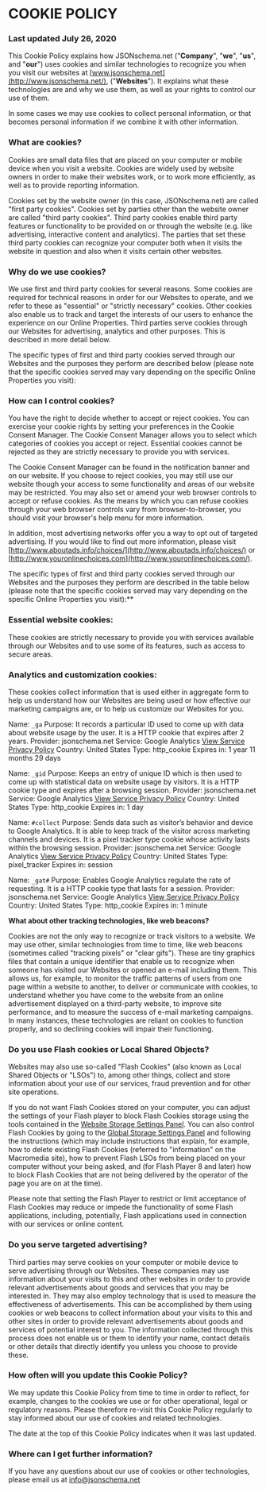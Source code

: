 
# COOKIE POLICY

### Last updated  July 26, 2020

  
This Cookie Policy explains how  JSONschema.net  ("**Company**", "**we**", "**us**", and "**our**") uses cookies and similar technologies to recognize you when you visit our websites at  [www.jsonschema.net](http://www.jsonschema.net/),  ("**Websites**"). It explains what these technologies are and why we use them, as well as your rights to control our use of them.

In some cases we may use cookies to collect personal information, or that becomes personal information if we combine it with other information.

### What are cookies?

Cookies are small data files that are placed on your computer or mobile device when you visit a website. Cookies are widely used by website owners in order to make their websites work, or to work more efficiently, as well as to provide reporting information.


Cookies set by the website owner (in this case,  JSONschema.net) are called "first party cookies". Cookies set by parties other than the website owner are called "third party cookies". Third party cookies enable third party features or functionality to be provided on or through the website (e.g. like advertising, interactive content and analytics). The parties that set these third party cookies can recognize your computer both when it visits the website in question and also when it visits certain other websites.

### Why do we use cookies?

We use first  and third  party cookies for several reasons. Some cookies are required for technical reasons in order for our Websites to operate, and we refer to these as "essential" or "strictly necessary" cookies. Other cookies also enable us to track and target the interests of our users to enhance the experience on our Online Properties.  Third parties serve cookies through our Websites for advertising, analytics and other purposes.  This is described in more detail below.

The specific types of first  and third  party cookies served through our Websites and the purposes they perform are described below (please note that the specific cookies served may vary depending on the specific Online Properties you visit):

### How can I control cookies?

You have the right to decide whether to accept or reject cookies. You can exercise your cookie rights by setting your preferences in the Cookie Consent Manager. The Cookie Consent Manager allows you to select which categories of cookies you accept or reject. Essential cookies cannot be rejected as they are strictly necessary to provide you with services.

The Cookie Consent Manager can be found in the notification banner and on our website. If you choose to reject cookies, you may still use our website though your access to some functionality and areas of our website may be restricted. You may also set or amend your web browser controls to accept or refuse cookies. As the means by which you can refuse cookies through your web browser controls vary from browser-to-browser, you should visit your browser's help menu for more information.

In addition, most advertising networks offer you a way to opt out of targeted advertising. If you would like to find out more information, please visit [http://www.aboutads.info/choices/](http://www.aboutads.info/choices/) or [http://www.youronlinechoices.com](http://www.youronlinechoices.com/).

The specific types of first and third party cookies served through our Websites and the purposes they perform are described in the table below (please note that the specific cookies served may vary depending on the specific Online Properties you visit):**  
  
### Essential website cookies:

These cookies are strictly necessary to provide you with services available through our Websites and to use some of its features, such as access to secure areas.

### Analytics and customization cookies:

These cookies collect information that is used either in aggregate form to help us understand how our Websites are being used or how effective our marketing campaigns are, or to help us customize our Websites for you.

Name: `_ga`
Purpose: It records a particular ID used to come up with data about website usage by the user. It is a HTTP cookie that expires after 2 years.
Provider: jsonschema.net
Service: Google Analytics  [View Service Privacy Policy](https://policies.google.com/privacy)
Country: United States
Type: http_cookie
Expires in: 1 year 11 months 29 days

Name: `_gid`
Purpose: Keeps an entry of unique ID which is then used to come up with statistical data on website usage by visitors. It is a HTTP cookie type and expires after a browsing session.
Provider: jsonschema.net
Service: Google Analytics  [View Service Privacy Policy](https://policies.google.com/privacy)
Country: United States
Type: http_cookie
Expires in: 1 day

Name: `#collect`
Purpose: Sends data such as visitor’s behavior and device to Google Analytics. It is able to keep track of the visitor across marketing channels and devices. It is a pixel tracker type cookie whose activity lasts within the browsing session.
Provider: jsonschema.net
Service: Google Analytics  [View Service Privacy Policy](https://policies.google.com/privacy)
Country: United States
Type: pixel_tracker
Expires in: session

Name: `_gat#`
Purpose: Enables Google Analytics regulate the rate of requesting. It is a HTTP cookie type that lasts for a session.
Provider: jsonschema.net
Service: Google Analytics  [View Service Privacy Policy](https://policies.google.com/privacy)
Country: United States
Type: http_cookie
Expires in: 1 minute

  
**What about other tracking technologies, like web beacons?**


Cookies are not the only way to recognize or track visitors to a website. We may use other, similar technologies from time to time, like web beacons (sometimes called "tracking pixels" or "clear gifs"). These are tiny graphics files that contain a unique identifier that enable us to recognize when someone has visited our Websites  or opened an e-mail including them. This allows us, for example, to monitor the traffic patterns of users from one page within a website to another, to deliver or communicate with cookies, to understand whether you have come to the website from an online advertisement displayed on a third-party website, to improve site performance, and to measure the success of e-mail marketing campaigns. In many instances, these technologies are reliant on cookies to function properly, and so declining cookies will impair their functioning.

### Do you use Flash cookies or Local Shared Objects?

Websites may also use so-called "Flash Cookies" (also known as Local Shared Objects or "LSOs") to, among other things, collect and store information about your use of our services, fraud prevention and for other site operations.

If you do not want Flash Cookies stored on your computer, you can adjust the settings of your Flash player to block Flash Cookies storage using the tools contained in the [Website Storage Settings Panel](http://www.macromedia.com/support/documentation/en/flashplayer/help/settings_manager07.html). You can also control Flash Cookies by going to the [Global Storage Settings Panel](http://www.macromedia.com/support/documentation/en/flashplayer/help/settings_manager03.html) and following the instructions (which may include instructions that explain, for example, how to delete existing Flash Cookies (referred to "information" on the Macromedia site), how to prevent Flash LSOs from being placed on your computer without your being asked, and (for Flash Player 8 and later) how to block Flash Cookies that are not being delivered by the operator of the page you are on at the time).

Please note that setting the Flash Player to restrict or limit acceptance of Flash Cookies may reduce or impede the functionality of some Flash applications, including, potentially, Flash applications used in connection with our services or online content.

### Do you serve targeted advertising?


Third parties may serve cookies on your computer or mobile device to serve advertising through our Websites. These companies may use information about your visits to this and other websites in order to provide relevant advertisements about goods and services that you may be interested in. They may also employ technology that is used to measure the effectiveness of advertisements. This can be accomplished by them using cookies or web beacons to collect information about your visits to this and other sites in order to provide relevant advertisements about goods and services of potential interest to you. The information collected through this process does not enable us or them to identify your name, contact details or other details that directly identify you unless you choose to provide these.

### How often will you update this Cookie Policy?

We may update this Cookie Policy from time to time in order to reflect, for example, changes to the cookies we use or for other operational, legal or regulatory reasons. Please therefore re-visit this Cookie Policy regularly to stay informed about our use of cookies and related technologies.

The date at the top of this Cookie Policy indicates when it was last updated.

### Where can I get further information?

If you have any questions about our use of cookies or other technologies, please email us at  info@jsonschema.net
